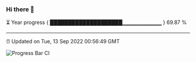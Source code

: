### Hi there 👋

⏳ Year progress { ████████████████████▁▁▁▁▁▁▁▁▁▁ } 69.87 %

---

⏰ Updated on Tue, 13 Sep 2022 00:56:49 GMT

![Progress Bar CI](https://github.com/Shyam-Makwana/GitHub-Actions-Demo/workflows/Progress%20Bar%20CI/badge.svg)
